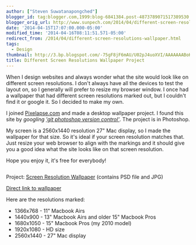 ```yaml
---
author: ["Steven Suwatanapongched"]
blogger_id: tag:blogger.com,1999:blog-6841384.post-4873789071517389530
blogger_orig_url: http://www.sunpech.com/2014/04/different-screen-resolutions-wallpaper.html
date: '2014-04-15T17:07:00.000-05:00'
modified_time: '2014-04-16T08:11:51.571-05:00'
redirect_from: /2014/04/different-screen-resolutions-wallpaper.html
tags:
  - Design
thumbnail: http://3.bp.blogspot.com/-75gF8jF6mAU/U02pJ4uoXVI/AAAAAAABoHo/TQxJMKrEmFw/s600/2560x1440_wallpaper.jpg
title: Different Screen Resolutions Wallpaper Project
---
```



When I design websites and always wonder what the site would look like on different screen resolutions. I don't always have all the devices to test the layout on, so I generally will prefer to resize my browser window. I once had a wallpaper that had different screen resolutions marked out, but I couldn't find it or google it. So I decided to make my own.

I joined <a href="http://www.pixelapse.com/">Pixelapse.com</a> and made a desktop wallpaper project. I found this site by <i>googling </i><a href="https://www.google.com/search?q=git+psd+version+control&amp;oq=git+psd+version+control&amp;aqs=chrome..69i57j0j69i64.5534j0j7&amp;sourceid=chrome&amp;es_sm=119&amp;ie=UTF-8#q=git+photoshop+version+control"><i>'git photoshop version control'</i></a>. The project is in Photoshop.

My screen is a 2560x1440 resolution 27" Mac display, so I made the wallpaper for that size. So it's ideal if your screen resolution matches that. Just resize your web browser to align with the markings and it should give you a good idea what the site looks like on that screen resolution.

Hope you enjoy it, it's free for everybody!

<a href="https://www.pixelapse.com/sunpech/projects/Screen%20Resolution%20Wallpaper/2560x1440_wallpaper.jpg" alt="" ><img   border="0" src="http://3.bp.blogspot.com/-75gF8jF6mAU/U02pJ4uoXVI/AAAAAAABoHo/TQxJMKrEmFw/s600/2560x1440_wallpaper.jpg" alt=""   /></a>

Project: <a href="http://www.pixelapse.com/s/C6WYTKJ3FH6R7QR3Q">Screen Resolution Wallpaper</a> (contains PSD file and JPG)

<a href="https://www.pixelapse.com/sunpech/projects/Screen%20Resolution%20Wallpaper/2560x1440_wallpaper.jpg" alt="">Direct link to wallpaper</a>

Here are the resolutions marked:
<ul>
  <li>1366x768 - 11" Macbook Airs</li>
  <li>1440x900 - 13" Macbook Airs and older 15" Macbook Pros</li>
  <li>1680x1050 - 15" Macbook Pros (my 2010 model)</li>
  <li>1920x1080 - HD size</li>
  <li>2560x1440 - 27" Mac display</li>
</ul>